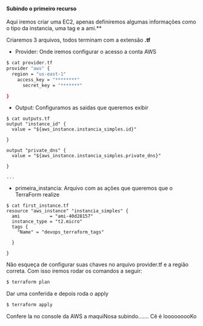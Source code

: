 #### Subindo o primeiro recurso

Aqui iremos criar uma EC2, apenas definiremos algumas informações como o tipo da instancia, uma tag e a ami.**

Criaremos 3 arquivos, todos terminam com a extensão **.tf**

* Provider: Onde iremos configurar o acesso a conta AWS

```bash
$ cat provider.tf
provider "aws" {
  region = "us-east-1"
    access_key = "********"
      secret_key = "*******"

}
```

* Output: Configuramos as saidas que queremos exibir
```
$ cat outputs.tf
output "instance_id" {
  value = "${aws_instance.instancia_simples.id}"

}

output "private_dns" {
  value = "${aws_instance.instancia_simples.private_dns}"

}

...
```

* primeira_instancia: Arquivo com as ações que queremos que o TerraForm realize

```
$ cat first_instance.tf 
resource "aws_instance" "instancia_simples" {
  ami           = "ami-40d28157"
  instance_type = "t2.micro"
  tags {
    "Name" = "devops_terraform_tags"
  
  }

}
```

Não esqueça de configurar suas chaves no arquivo provider.tf e a região correta. Com isso iremos rodar os comandos a seguir:

```bash
$ terraform plan
```

Dar uma conferida e depois roda o apply
```bash
$ terraform apply
```

Confere la no console da AWS a maquiNosa subindo....... Cê é looooooooKo

